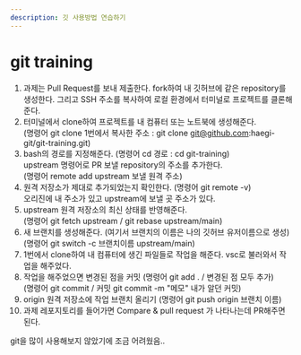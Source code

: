 ```yaml
---
description: 깃 사용방법 연습하기
---
```


# git training

1. 과제는 Pull Request를 보내 제출한다. fork하여 내 깃허브에 같은 repository를 생성한다. 그리고 SSH 주소를 복사하여 로컬 환경에서 터미널로 프로젝트를 클론해준다.
2. 터미널에서 clone하여 프로젝트를 내 컴퓨터 또는 노트북에 생성해준다.\
   (명령어 git clone 1번에서 복사한 주소 : git clone git@github.com:haegi-git/git-training.git)
3. bash의 경로를 지정해준다. (명령어 cd 경로 : cd git-training)\
   upstream 명령어로 PR 보낼 repository의 주소를 추가한다.\
   (명령어 remote add upstream 보낼 원격 주소)
4. 원격 저장소가 제대로 추가되었는지 확인한다. (명령어 git remote -v) \
   오리진에 내 주소가 있고 upstream에 보낼 곳 주소가 있다.
5. upstream 원격 저장소의 최신 상태를 반영해준다.\
   (명령어 git fetch upstream / git rebase upstream/main)
6. 새 브랜치를 생성해준다. (여기서 브랜치의 이름은 나의 깃허브 유저이름으로 생성)\
   (명령어 git switch -c 브랜치이름 upstream/main)
7. 1번에서 clone하여 내 컴퓨터에 생긴 파일들로 작업을 해준다. vsc로 불러와서 작업을 해주었다.
8. 작업을 해주었으면 변경된 점을 커밋 (명령어 git add . / 변경된 점 모두 추가)\
   (명령어 git commit / 커밋 git commit -m "메모" 내가 알던 커밋)
9. origin 원격 저장소에 작업 브랜치 올리기 (명령어 git push origin 브랜치 이름)
10. 과제 레포지토리를 들어가면 Compare & pull request 가 나타나는데 PR해주면 된다.

git을 많이 사용해보지 않았기에 조금 어려웠음..

